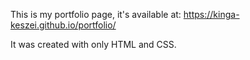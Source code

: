 This is my portfolio page, it's available at: https://kinga-keszei.github.io/portfolio/ 

It was created with only HTML and CSS. 
